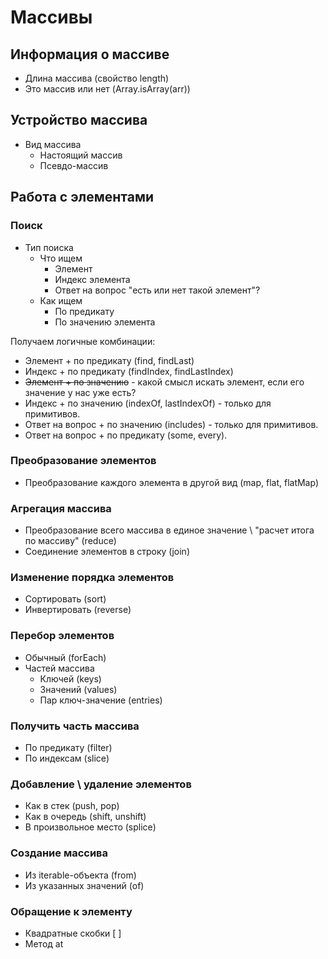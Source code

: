 

# Массивы

## Информация о массиве

- Длина массива (свойство length)
- Это массив или нет (Array.isArray(arr))

## Устройство массива

- Вид массива
  - Настоящий массив
  - Псевдо-массив

## Работа с элементами

### Поиск

* Тип поиска
  * Что ищем
    * Элемент
    * Индекс элемента
    * Ответ на вопрос "есть или нет такой элемент"?
  * Как ищем
    * По предикату
    * По значению элемента

Получаем логичные комбинации:

* Элемент + по предикату (find, findLast)
* Индекс + по предикату (findIndex, findLastIndex)
* ~~Элемент + по значению~~ - какой смысл искать элемент, если его значение у нас уже есть?
* Индекс + по значению (indexOf, lastIndexOf) - только для примитивов.
* Ответ на вопрос + по значению (includes) - только для примитивов.
* Ответ на вопрос + по предикату (some, every).

### Преобразование элементов

- Преобразование каждого элемента в другой вид (map, flat, flatMap)

### Агрегация массива

- Преобразование всего массива в единое значение \ "расчет итога по массиву" (reduce)
- Соединение элементов в строку (join)

### Изменение порядка элементов

- Сортировать (sort)
- Инвертировать (reverse)

### Перебор элементов

- Обычный (forEach)
- Частей массива
  - Ключей (keys)
  - Значений (values)
  - Пар ключ-значение (entries)

### Получить часть массива

- По предикату (filter)
- По индексам (slice)

### Добавление \ удаление элементов

- Как в стек (push, pop)
- Как в очередь (shift, unshift)
- В произвольное место (splice)

### Создание массива

- Из iterable-объекта (from)
- Из указанных значений (of)

### Обращение к элементу

- Квадратные скобки [ ]
- Метод at